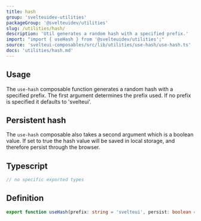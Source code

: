```yaml
---
title: hash
group: 'svelteuidev-utilities'
packageGroup: '@svelteuidev/utilities'
slug: /utilities/hash/
description: 'Util generates a random hash with a specified prefix.'
import: "import { useHash } from '@svelteuidev/utilities';"
source: 'svelteui-composables/src/lib/utilities/use-hash/use-hash.ts'
docs: 'utilities/hash.md'
---
```


<script>
    import { ComposableDemos, Demo } from "@svelteuidev/demos";
    import { Heading } from 'components';
</script>

<Heading />

## Usage

The `use-hash` composable function generates a random hash with a specified prefix. The first argument determines the prefix used. If no prefix is specified it defaults to 'svelteui'.

<Demo demo={ComposableDemos.useHashDemo.usage} />

## Persistent hash

The `use-hash` composable also takes a second argument which is a boolean value. If set to true the hash value will be saved in local storage, and therefore persist through the browser.

<Demo demo={ComposableDemos.useHashDemo.persist} />

## Typescript

```ts
// no specific exported types
```

## Definition

```ts
export function useHash(prefix: string = 'svelteui', persist: boolean = false): string;
```

